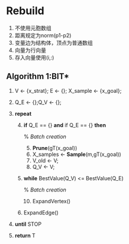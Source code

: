 # Rebuild

1. 不使用元胞数组
2. 距离规定为norm(p1-p2)
3. 变量边为结构体，顶点为普通数组
4. 向量为行向量
5. 存入向量使用(i,:)

## Algorithm 1:BIT*

1. V <- {x_strat}; E <- {}; X_sample <- {x_goal};

2. Q_E <- {};Q_V <- {};

3. **repeat**

   4. **if** Q_E == {} **and** if Q_E == {} **then**

      %  *Batch creation*

      5. **Prune**(gT(x_goal))
      6. X_samples <- **Sample**(m,gT(x_goal))
      7. V_old <- V;
      8. Q_V <- V;

   9. **while** BestValue(Q_V) <= BestValue(Q_E)

      %  *Batch creation*

      10. ExpandVertex()

   11. ExpandEdge()

12. **until** STOP
13. **return** T